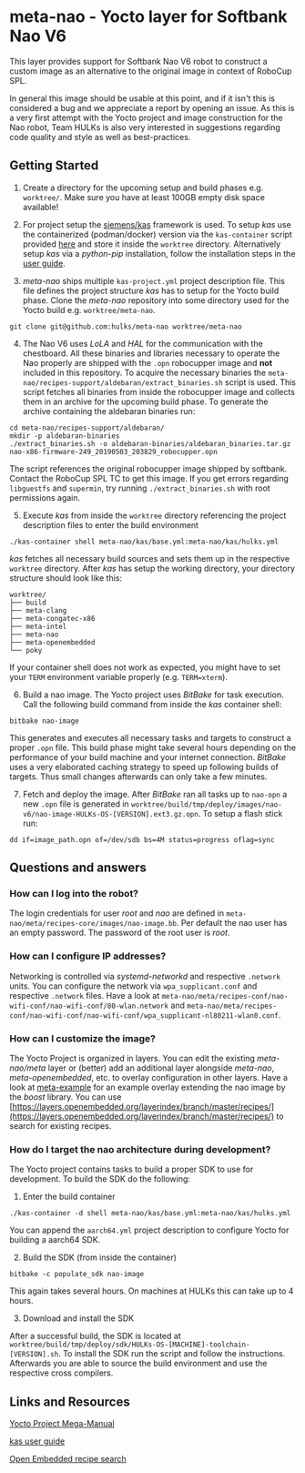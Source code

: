 # meta-nao - Yocto layer for Softbank Nao V6

This layer provides support for Softbank Nao V6 robot to construct a custom image as an alternative to the original image in context of RoboCup SPL.

In general this image should be usable at this point, and if it isn't this is considered a bug and we appreciate a report by opening an issue.
As this is a very first attempt with the Yocto project and image construction for the Nao robot, Team HULKs is also very interested in suggestions regarding code quality and style as well as best-practices.


## Getting Started

1. Create a directory for the upcoming setup and build phases e.g. `worktree/`. Make sure you have at least 100GB empty disk space available!

2. For project setup the [siemens/kas](https://github.com/siemens/kas) framework is used. To setup *kas* use the containerized (podman/docker) version via the `kas-container` script provided [here](https://github.com/siemens/kas/blob/master/kas-container) and store it inside the `worktree` directory. Alternatively setup *kas* via a *python-pip* installation, follow the installation steps in the [user guide](https://kas.readthedocs.io/en/latest/userguide.html).

3. *meta-nao* ships multiple `kas-project.yml` project description file. This file defines the project structure *kas* has to setup for the Yocto build phase.
Clone the *meta-nao* repository into some directory used for the Yocto build e.g. `worktree/meta-nao`.

```
git clone git@github.com:hulks/meta-nao worktree/meta-nao
```

4. The Nao V6 uses *LoLA* and *HAL* for the communication with the chestboard. All these binaries and libraries necessary to operate the Nao properly are shipped with the `.opn` robocupper image and **not** included in this repository. To acquire the necessary binaries the `meta-nao/recipes-support/aldebaran/extract_binaries.sh` script is used. This script fetches all binaries from inside the robocupper image and collects them in an archive for the upcoming build phase. To generate the archive containing the aldebaran binaries run:

```
cd meta-nao/recipes-support/aldebaran/
mkdir -p aldebaran-binaries
./extract_binaries.sh -o aldebaran-binaries/aldebaran_binaries.tar.gz nao-x86-firmware-249_20190503_203829_robocupper.opn
```

The script references the original robocupper image shipped by softbank. Contact the RoboCup SPL TC to get this image. If you get errors regarding `libguestfs` and `supermin`, try running `./extract_binaries.sh` with root permissions again.

5. Execute *kas* from inside the `worktree` directory referencing the project description files to enter the build environment

```
./kas-container shell meta-nao/kas/base.yml:meta-nao/kas/hulks.yml
```

*kas* fetches all necessary build sources and sets them up in the respective `worktree` directory. After *kas* has setup the working directory, your directory structure should look like this:

```
worktree/
├── build
├── meta-clang
├── meta-congatec-x86
├── meta-intel
├── meta-nao
├── meta-openembedded
└── poky
```

If your container shell does not work as expected, you might have to set your `TERM` environment variable properly (e.g. `TERM=xterm`).

6. Build a nao image. The Yocto project uses *BitBake* for task execution. Call the following build command from inside the *kas* container shell:

```
bitbake nao-image
```

This generates and executes all necessary tasks and targets to construct a proper `.opn` file. This build phase might take several hours depending on the performance of your build machine and your internet connection. *BitBake* uses a very elaborated caching strategy to speed up following builds of targets. Thus small changes afterwards can only take a few minutes.

7. Fetch and deploy the image. After *BitBake* ran all tasks up to `nao-opn` a new `.opn` file is generated in `worktree/build/tmp/deploy/images/nao-v6/nao-image-HULKs-OS-[VERSION].ext3.gz.opn`. To setup a flash stick run:

```
dd if=image_path.opn of=/dev/sdb bs=4M status=progress oflag=sync
```

## Questions and answers

### How can I log into the robot?

The login credentials for user *root* and *nao* are defined in `meta-nao/meta/recipes-core/images/nao-image.bb`.
Per default the nao user has an empty password.
The password of the root user is *root*.

### How can I configure IP addresses?

Networking is controlled via *systemd-networkd* and respective `.network` units. You can configure the network via `wpa_supplicant.conf` and respective `.network` files. Have a look at `meta-nao/meta/recipes-conf/nao-wifi-conf/nao-wifi-conf/80-wlan.network` and `meta-nao/meta/recipes-conf/nao-wifi-conf/nao-wifi-conf/wpa_supplicant-nl80211-wlan0.conf`.

### How can I customize the image?

The Yocto Project is organized in layers. You can edit the existing *meta-nao/meta* layer or (better) add an additional layer alongside *meta-nao*, *meta-openembedded*, etc. to overlay configuration in other layers. Have a look at [meta-example](https://github.com/HULKs/meta-example) for an example overlay extending the nao image by the *boost* library.
You can use [https://layers.openembedded.org/layerindex/branch/master/recipes/](https://layers.openembedded.org/layerindex/branch/master/recipes/) to search for existing recipes.

### How do I target the nao architecture during development?

The Yocto project contains tasks to build a proper SDK to use for development. To build the SDK do the following:

1. Enter the build container

```
./kas-container -d shell meta-nao/kas/base.yml:meta-nao/kas/hulks.yml
```

You can append the `aarch64.yml` project description to configure Yocto for building a aarch64 SDK.

2. Build the SDK (from inside the container)

```
bitbake -c populate_sdk nao-image
```

This again takes several hours. On machines at HULKs this can take up to 4 hours.

3. Download and install the SDK

After a successful build, the SDK is located at `worktree/build/tmp/deploy/sdk/HULKs-OS-[MACHINE]-toolchain-[VERSION].sh`. To install the SDK run the script and follow the instructions. Afterwards you are able to source the build environment and use the respective cross compilers.


## Links and Resources

[Yocto Project Mega-Manual](https://www.yoctoproject.org/docs/current/mega-manual/mega-manual.html)

[kas user guide](https://kas.readthedocs.io/en/latest/userguide.html)

[Open Embedded recipe search](https://layers.openembedded.org/layerindex/branch/master/recipes/)
